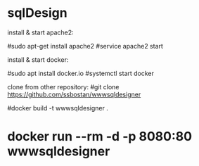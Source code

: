 # sqlDesign

install & start apache2:

#sudo apt-get install apache2
#service apache2 start


install & start docker:

#sudo apt install docker.io
#systemctl start docker

clone from other repository:
#git clone https://github.com/ssbostan/wwwsqldesigner

#docker build -t wwwsqldesigner .

# docker run --rm -d -p 8080:80 wwwsqldesigner

